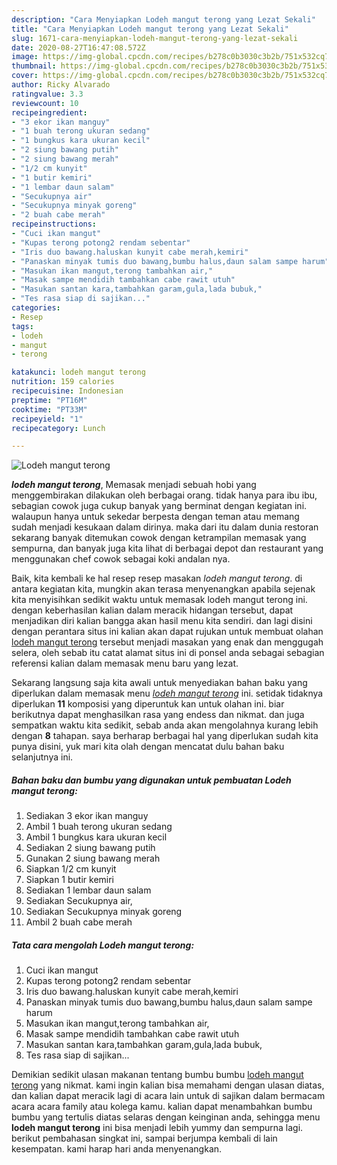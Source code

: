 ```yaml
---
description: "Cara Menyiapkan Lodeh mangut terong yang Lezat Sekali"
title: "Cara Menyiapkan Lodeh mangut terong yang Lezat Sekali"
slug: 1671-cara-menyiapkan-lodeh-mangut-terong-yang-lezat-sekali
date: 2020-08-27T16:47:08.572Z
image: https://img-global.cpcdn.com/recipes/b278c0b3030c3b2b/751x532cq70/lodeh-mangut-terong-foto-resep-utama.jpg
thumbnail: https://img-global.cpcdn.com/recipes/b278c0b3030c3b2b/751x532cq70/lodeh-mangut-terong-foto-resep-utama.jpg
cover: https://img-global.cpcdn.com/recipes/b278c0b3030c3b2b/751x532cq70/lodeh-mangut-terong-foto-resep-utama.jpg
author: Ricky Alvarado
ratingvalue: 3.3
reviewcount: 10
recipeingredient:
- "3 ekor ikan manguy"
- "1 buah terong ukuran sedang"
- "1 bungkus kara ukuran kecil"
- "2 siung bawang putih"
- "2 siung bawang merah"
- "1/2 cm kunyit"
- "1 butir kemiri"
- "1 lembar daun salam"
- "Secukupnya air"
- "Secukupnya minyak goreng"
- "2 buah cabe merah"
recipeinstructions:
- "Cuci ikan mangut"
- "Kupas terong potong2 rendam sebentar"
- "Iris duo bawang.haluskan kunyit cabe merah,kemiri"
- "Panaskan minyak tumis duo bawang,bumbu halus,daun salam sampe harum"
- "Masukan ikan mangut,terong tambahkan air,"
- "Masak sampe mendidih tambahkan cabe rawit utuh"
- "Masukan santan kara,tambahkan garam,gula,lada bubuk,"
- "Tes rasa siap di sajikan..."
categories:
- Resep
tags:
- lodeh
- mangut
- terong

katakunci: lodeh mangut terong 
nutrition: 159 calories
recipecuisine: Indonesian
preptime: "PT16M"
cooktime: "PT33M"
recipeyield: "1"
recipecategory: Lunch

---
```



![Lodeh mangut terong](https://img-global.cpcdn.com/recipes/b278c0b3030c3b2b/751x532cq70/lodeh-mangut-terong-foto-resep-utama.jpg)

<b><i>lodeh mangut terong</i></b>, Memasak menjadi sebuah hobi yang menggembirakan dilakukan oleh berbagai orang. tidak hanya para ibu ibu, sebagian cowok juga cukup banyak yang berminat dengan kegiatan ini. walaupun hanya untuk sekedar berpesta dengan teman atau memang sudah menjadi kesukaan dalam dirinya. maka dari itu dalam dunia restoran sekarang banyak ditemukan cowok dengan ketrampilan memasak yang sempurna, dan banyak juga kita lihat di berbagai depot dan restaurant yang menggunakan chef cowok sebagai koki andalan nya.

Baik, kita kembali ke hal resep resep masakan <i>lodeh mangut terong</i>. di antara kegiatan kita, mungkin akan terasa menyenangkan apabila sejenak kita menyisihkan sedikit waktu untuk memasak lodeh mangut terong ini. dengan keberhasilan kalian dalam meracik hidangan tersebut, dapat menjadikan diri kalian bangga akan hasil menu kita sendiri. dan lagi disini dengan perantara situs ini kalian akan dapat rujukan untuk membuat olahan <u>lodeh mangut terong</u> tersebut menjadi masakan yang enak dan menggugah selera, oleh sebab itu catat alamat situs ini di ponsel anda sebagai sebagian referensi kalian dalam memasak menu baru yang lezat.




Sekarang langsung saja kita awali untuk menyediakan bahan baku yang diperlukan dalam memasak menu <u><i>lodeh mangut terong</i></u> ini. setidak tidaknya diperlukan <b>11</b> komposisi yang diperuntuk kan untuk olahan ini. biar berikutnya dapat menghasilkan rasa yang endess dan nikmat. dan juga sempatkan waktu kita sedikit, sebab anda akan mengolahnya kurang lebih dengan <b>8</b> tahapan. saya berharap berbagai hal yang diperlukan sudah kita punya disini, yuk mari kita olah dengan mencatat dulu bahan baku selanjutnya ini.

<!--inarticleads1-->

##### Bahan baku dan bumbu yang digunakan untuk pembuatan Lodeh mangut terong:

1. Sediakan 3 ekor ikan manguy
1. Ambil 1 buah terong ukuran sedang
1. Ambil 1 bungkus kara ukuran kecil
1. Sediakan 2 siung bawang putih
1. Gunakan 2 siung bawang merah
1. Siapkan 1/2 cm kunyit
1. Siapkan 1 butir kemiri
1. Sediakan 1 lembar daun salam
1. Sediakan Secukupnya air,
1. Sediakan Secukupnya minyak goreng
1. Ambil 2 buah cabe merah




<!--inarticleads2-->

##### Tata cara mengolah Lodeh mangut terong:

1. Cuci ikan mangut
1. Kupas terong potong2 rendam sebentar
1. Iris duo bawang.haluskan kunyit cabe merah,kemiri
1. Panaskan minyak tumis duo bawang,bumbu halus,daun salam sampe harum
1. Masukan ikan mangut,terong tambahkan air,
1. Masak sampe mendidih tambahkan cabe rawit utuh
1. Masukan santan kara,tambahkan garam,gula,lada bubuk,
1. Tes rasa siap di sajikan...




Demikian sedikit ulasan makanan tentang bumbu bumbu <u>lodeh mangut terong</u> yang nikmat. kami ingin kalian bisa memahami dengan ulasan diatas, dan kalian dapat meracik lagi di acara lain untuk di sajikan dalam bermacam acara acara family atau kolega kamu. kalian dapat menambahkan bumbu bumbu yang tertulis diatas selaras dengan keinginan anda, sehingga menu <b>lodeh mangut terong</b> ini bisa menjadi lebih yummy dan sempurna lagi. berikut pembahasan singkat ini, sampai berjumpa kembali di lain kesempatan. kami harap hari anda menyenangkan.
